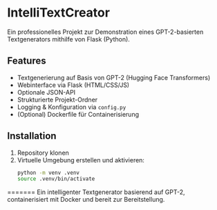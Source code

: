 # IntelliTextCreator
Ein professionelles Projekt zur Demonstration eines GPT-2-basierten Textgenerators mithilfe von Flask (Python).

## Features

- Textgenerierung auf Basis von GPT-2 (Hugging Face Transformers)
- Webinterface via Flask (HTML/CSS/JS)
- Optionale JSON-API
- Strukturierte Projekt-Ordner
- Logging & Konfiguration via `config.py`
- (Optional) Dockerfile für Containerisierung

## Installation

1. Repository klonen
2. Virtuelle Umgebung erstellen und aktivieren:
   ```bash
   python -m venv .venv
   source .venv/bin/activate
   ```
=======
Ein intelligenter Textgenerator basierend auf GPT-2, containerisiert mit Docker und bereit zur Bereitstellung.

